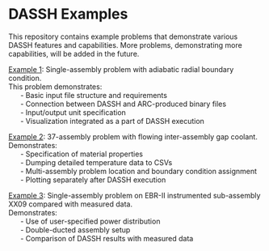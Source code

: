 # DASSH Examples


This repository contains example problems that demonstrate various DASSH features and capabilities. More problems, demonstrating more capabilities, will be added in the future.


[Example 1](https://github.com/dassh-dev/examples/tree/master/Example-1):
Single-assembly problem with adiabatic radial boundary condition.\
This problem demonstrates:\
&nbsp;&nbsp;&nbsp;&nbsp;&nbsp;&nbsp;\-
    Basic input file structure and requirements\
&nbsp;&nbsp;&nbsp;&nbsp;&nbsp;&nbsp;\-
    Connection between DASSH and ARC-produced binary files\
&nbsp;&nbsp;&nbsp;&nbsp;&nbsp;&nbsp;\-
    Input/output unit specification\
&nbsp;&nbsp;&nbsp;&nbsp;&nbsp;&nbsp;\-
    Visualization integrated as a part of DASSH execution


[Example 2](https://github.com/dassh-dev/examples/tree/master/Example-2):
37-assembly problem with flowing inter-assembly gap coolant.\
Demonstrates:\
&nbsp;&nbsp;&nbsp;&nbsp;&nbsp;&nbsp;\-
    Specification of material properties\
&nbsp;&nbsp;&nbsp;&nbsp;&nbsp;&nbsp;\-
    Dumping detailed temperature data to CSVs\
&nbsp;&nbsp;&nbsp;&nbsp;&nbsp;&nbsp;\-
    Multi-assembly problem location and boundary condition assignment\
&nbsp;&nbsp;&nbsp;&nbsp;&nbsp;&nbsp;\-
    Plotting separately after DASSH execution


[Example 3](https://github.com/dassh-dev/examples/tree/master/Example-3):
Single-assembly problem on EBR-II instrumented sub-assembly XX09 compared with measured data.\
Demonstrates:\
&nbsp;&nbsp;&nbsp;&nbsp;&nbsp;&nbsp;\-
    Use of user-specified power distribution\
&nbsp;&nbsp;&nbsp;&nbsp;&nbsp;&nbsp;\-
    Double-ducted assembly setup\
&nbsp;&nbsp;&nbsp;&nbsp;&nbsp;&nbsp;\-
    Comparison of DASSH results with measured data

